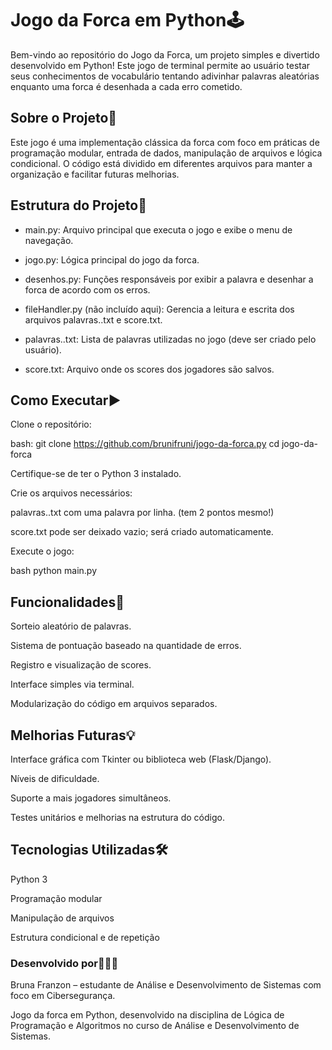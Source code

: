 # Jogo da Forca em Python🕹️

Bem-vindo ao repositório do Jogo da Forca, um projeto simples e divertido desenvolvido em Python! Este jogo de terminal permite ao usuário testar seus conhecimentos de vocabulário tentando adivinhar palavras aleatórias enquanto uma forca é desenhada a cada erro cometido.

## Sobre o Projeto📜
Este jogo é uma implementação clássica da forca com foco em práticas de programação modular, entrada de dados, manipulação de arquivos e lógica condicional. O código está dividido em diferentes arquivos para manter a organização e facilitar futuras melhorias.

## Estrutura do Projeto📂
- main.py: Arquivo principal que executa o jogo e exibe o menu de navegação.

- jogo.py: Lógica principal do jogo da forca.

- desenhos.py: Funções responsáveis por exibir a palavra e desenhar a forca de acordo com os erros.

- fileHandler.py (não incluído aqui): Gerencia a leitura e escrita dos arquivos palavras..txt e score.txt.

- palavras..txt: Lista de palavras utilizadas no jogo (deve ser criado pelo usuário).

- score.txt: Arquivo onde os scores dos jogadores são salvos.

## Como Executar▶️
Clone o repositório:

bash:
git clone https://github.com/brunifruni/jogo-da-forca.py
cd jogo-da-forca

Certifique-se de ter o Python 3 instalado.

Crie os arquivos necessários:

palavras..txt com uma palavra por linha. (tem 2 pontos mesmo!)

score.txt pode ser deixado vazio; será criado automaticamente.

Execute o jogo:

bash
python main.py

## Funcionalidades🧠
Sorteio aleatório de palavras.

Sistema de pontuação baseado na quantidade de erros.

Registro e visualização de scores.

Interface simples via terminal.

Modularização do código em arquivos separados.

## Melhorias Futuras💡
Interface gráfica com Tkinter ou biblioteca web (Flask/Django).

Níveis de dificuldade.

Suporte a mais jogadores simultâneos.

Testes unitários e melhorias na estrutura do código.

## Tecnologias Utilizadas🛠️
Python 3

Programação modular

Manipulação de arquivos

Estrutura condicional e de repetição

### Desenvolvido por👩🏻‍💻
Bruna Franzon – estudante de Análise e Desenvolvimento de Sistemas com foco em Cibersegurança.


Jogo da forca em Python, desenvolvido na disciplina de Lógica de Programação e Algoritmos no curso de Análise e Desenvolvimento de Sistemas.


